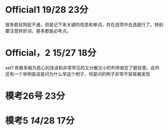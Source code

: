 # Official1  19/28      23分

很多题目狗屁不通，但是记下来关键的信息和单词，并在选项中去选就行了。特别要注意转折词，基本都是必考点。

# Official，2  15/27     18分

set1 有极多极为恶心的连读和非常罕见的又分散又小的列举放在了题目里。此外还有一个举例虽说是问为什么举这个例子，但是问的例子非常不容易被发现 

# 模考26号                                   23分



# 模考5               *14*/28  17分
